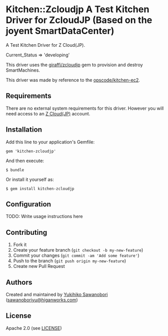 # Kitchen::Zcloudjp A Test Kitchen Driver for ZcloudJP (Based on the joyent SmartDataCenter)

A Test Kitchen Driver for Z Cloud(JP).

Current_Status => 'developing'

This driver uses the [giraffi/zcloudjp](https://github.com/giraffi/zcloudjp) gem to provision and destroy SmartMachines.

This driver was made by reference to the [opscode/kitchen-ec2](https://github.com/opscode/kitchen-ec2/).


## Requirements

There are no external system requirements for this driver. However you will need access to an [Z Cloud(JP)](http://z-cloud.jp/) account.

## Installation

Add this line to your application's Gemfile:

    gem 'kitchen-zcloudjp'

And then execute:

    $ bundle

Or install it yourself as:

    $ gem install kitchen-zcloudjp

## Configuration

TODO: Write usage instructions here

## Contributing

1. Fork it
2. Create your feature branch (`git checkout -b my-new-feature`)
3. Commit your changes (`git commit -am 'Add some feature'`)
4. Push to the branch (`git push origin my-new-feature`)
5. Create new Pull Request


## <a name="authors"></a> Authors

Created and maintained by [Yukihiko Sawanobori][author] (<sawanoboriyu@higanworks.com>)

## <a name="license"></a> License

Apache 2.0 (see [LICENSE][license])


[author]:           https://github.com/sawanoboly
[license]:          https://github.com/higanworks/kitchen-zcloudjp/blob/master/LICENSE
